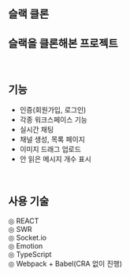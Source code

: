 ## 슬랙 클론

## 슬랙을 클론해본 프로젝트

<br/>

## 기능

- 인증(회원가입, 로그인)
- 각종 워크스페이스 기능
- 실시간 채팅
- 채널 생성, 목록 페이지
- 이미지 드래그 업로드
- 안 읽은 메시지 개수 표시

<br/>

## 사용 기술

◎ REACT  
◎ SWR  
◎ Socket.io  
◎ Emotion  
◎ TypeScript  
◎ Webpack + Babel(CRA 없이 진행)  
